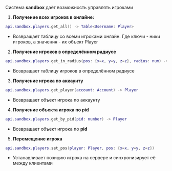 Система **sandbox** даёт возможность управлять игроками

1. **Получение всех игроков в онлайне:**
```lua
api.sandbox.players.get_all() -> Table<Username: Player>
```
   - Возвращает таблицу со всеми игроками онлайн. Где ключи - ники игроков, а значения - их объект Player


2. **Получение игроков в определённом радиусе**
```lua
api.sandbox.players.get_in_radius(pos: {x=x, y=y, z=z}, radius: num) -> Table<Username: Player>
```
   - Возвращает таблицу игроков в определённом радиусе


3. **Получение игрока по аккаунту**
```lua
api.sandbox.players.get_player(account: Account) -> Player
```
   - Возвращает объект игрока по аккаунту


4. **Получение объекта игрока по pid**
```lua
api.sandbox.players.get_by_pid(pid: number) -> Player
```
   - Возвращает объект игрока по **pid**


5. **Перемещение игрока**
```lua
api.sandbox.players.set_pos(player: Player, pos: {x=x, y=y, z=z})
```
   - Устанавливает позицию игрока на сервере и синхронизирует её между клиентами

